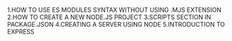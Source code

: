 1.HOW TO USE ES MODULES SYNTAX WITHOUT USING .MJS EXTENSION
2.HOW TO CREATE A NEW NODE.JS PROJECT
3.SCRIPTS SECTION IN PACKAGE.JSON
4.CREATING A SERVER USING NODE
5.INTRODUCTION TO EXPRESS
